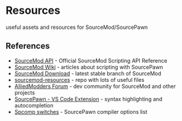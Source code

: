 # Resources
useful assets and resources for SourceMod/SourcePawn

## References
* [SourceMod API](https://sm.alliedmods.net/new-api/) - Official SourceMod Scripting API Reference
* [SourceMod Wiki](https://wiki.alliedmods.net/Category:SourceMod_Scripting) - articles about scripting with SourcePawn
* [SourceMod Download](https://www.sourcemod.net/downloads.php?branch=stable) - latest stable branch of SourceMod
* [sourcemod-resources](https://github.com/Drixevel/sourcemod-resources) - repo with lots of useful files
* [AlliedModders Forum](https://forums.alliedmods.net/) - dev community for SourceMod and other projects
* [SourcePawn - VS Code Extension](https://marketplace.visualstudio.com/items?itemName=dreae.sourcepawn-vscode) - syntax highlighting and autocompletion
* [Spcomp switches](https://wiki.alliedmods.net/Spcomp_switches) - SourcePawn compiler options list